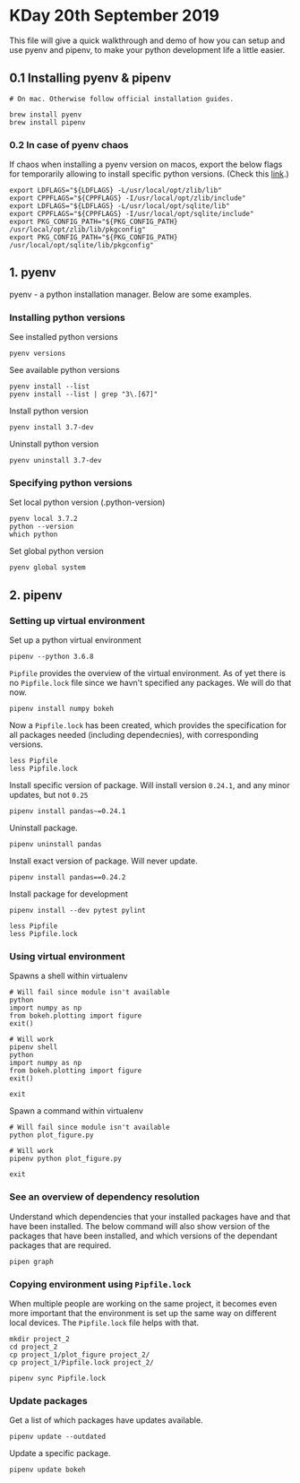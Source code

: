 # KDay 20th September 2019
This file will give a quick walkthrough and demo of how you can setup and use pyenv and pipenv, to make your python development life a little easier.

## 0.1 Installing pyenv & pipenv

```
# On mac. Otherwise follow official installation guides.

brew install pyenv
brew install pipenv
```

### 0.2 In case of pyenv chaos
If chaos when installing a pyenv version on macos, export the below flags for temporarily allowing to install specific python versions. (Check this [link](https://github.com/jiansoung/issues-list/issues/13).)

```
export LDFLAGS="${LDFLAGS} -L/usr/local/opt/zlib/lib"
export CPPFLAGS="${CPPFLAGS} -I/usr/local/opt/zlib/include"
export LDFLAGS="${LDFLAGS} -L/usr/local/opt/sqlite/lib"
export CPPFLAGS="${CPPFLAGS} -I/usr/local/opt/sqlite/include"
export PKG_CONFIG_PATH="${PKG_CONFIG_PATH} /usr/local/opt/zlib/lib/pkgconfig"
export PKG_CONFIG_PATH="${PKG_CONFIG_PATH} /usr/local/opt/sqlite/lib/pkgconfig"
```

## 1. pyenv

pyenv - a python installation manager. Below are some examples.

### Installing python versions
See installed python versions

```
pyenv versions
```

See available python versions

```
pyenv install --list
pyenv install --list | grep "3\.[67]"
```

Install python version

```
pyenv install 3.7-dev
```

Uninstall python version

```
pyenv uninstall 3.7-dev
```

### Specifying python versions

Set local python version (.python-version)

```
pyenv local 3.7.2
python --version
which python
```

Set global python version

```
pyenv global system
```


## 2. pipenv

### Setting up virtual environment

Set up a python virtual environment

```
pipenv --python 3.6.8
```

`Pipfile` provides the overview of the virtual environment. As of yet there is no `Pipfile.lock` file since we havn't specified any packages. We will do that now.

```
pipenv install numpy bokeh
```

Now a `Pipfile.lock` has been created, which provides the specification for all packages needed (including dependecnies), with corresponding versions.

```
less Pipfile
less Pipfile.lock
```

Install specific version of package. Will install version `0.24.1`, and any minor updates, but not `0.25`

```
pipenv install pandas~=0.24.1
```

Uninstall package.

```
pipenv uninstall pandas
```

Install exact version of package. Will never update.

```
pipenv install pandas==0.24.2
```


Install package for development

```
pipenv install --dev pytest pylint

less Pipfile
less Pipfile.lock
```

### Using virtual environment

Spawns a shell within virtualenv

```
# Will fail since module isn't available
python
import numpy as np
from bokeh.plotting import figure
exit()

# Will work
pipenv shell
python
import numpy as np
from bokeh.plotting import figure
exit()

exit
```

Spawn a command within virtualenv

```
# Will fail since module isn't available
python plot_figure.py

# Will work
pipenv python plot_figure.py

exit
```

### See an overview of dependency resolution

Understand which dependencies that your installed packages have and that have been installed. The below command will also show version of the packages that have been installed, and which versions of the dependant packages that are required.

```
pipen graph
```


### Copying environment using `Pipfile.lock`

When multiple people are working on the same project, it becomes even more important that the environment is set up the same way on different local devices.
The `Pipfile.lock` file helps with that.

```
mkdir project_2
cd project_2
cp project_1/plot_figure project_2/
cp project_1/Pipfile.lock project_2/

pipenv sync Pipfile.lock
```


### Update packages

Get a list of which packages have updates available.

```
pipenv update --outdated
```

Update a specific package.

```
pipenv update bokeh
```
